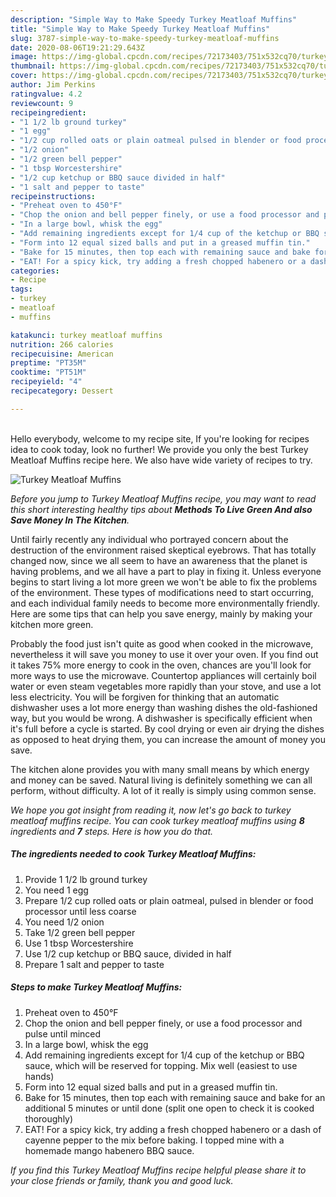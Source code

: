 ```yaml
---
description: "Simple Way to Make Speedy Turkey Meatloaf Muffins"
title: "Simple Way to Make Speedy Turkey Meatloaf Muffins"
slug: 3787-simple-way-to-make-speedy-turkey-meatloaf-muffins
date: 2020-08-06T19:21:29.643Z
image: https://img-global.cpcdn.com/recipes/72173403/751x532cq70/turkey-meatloaf-muffins-recipe-main-photo.jpg
thumbnail: https://img-global.cpcdn.com/recipes/72173403/751x532cq70/turkey-meatloaf-muffins-recipe-main-photo.jpg
cover: https://img-global.cpcdn.com/recipes/72173403/751x532cq70/turkey-meatloaf-muffins-recipe-main-photo.jpg
author: Jim Perkins
ratingvalue: 4.2
reviewcount: 9
recipeingredient:
- "1 1/2 lb ground turkey"
- "1 egg"
- "1/2 cup rolled oats or plain oatmeal pulsed in blender or food processor until less coarse"
- "1/2 onion"
- "1/2 green bell pepper"
- "1 tbsp Worcestershire"
- "1/2 cup ketchup or BBQ sauce divided in half"
- "1 salt and pepper to taste"
recipeinstructions:
- "Preheat oven to 450°F"
- "Chop the onion and bell pepper finely, or use a food processor and pulse until minced"
- "In a large bowl, whisk the egg"
- "Add remaining ingredients except for 1/4 cup of the ketchup or BBQ sauce, which will be reserved for topping. Mix well (easiest to use hands)"
- "Form into 12 equal sized balls and put in a greased muffin tin."
- "Bake for 15 minutes, then top each with remaining sauce and bake for an additional 5 minutes or until done (split one open to check it is cooked thoroughly)"
- "EAT! For a spicy kick, try adding a fresh chopped habenero or a dash of cayenne pepper to the mix before baking. I topped mine with a homemade mango habenero BBQ sauce."
categories:
- Recipe
tags:
- turkey
- meatloaf
- muffins

katakunci: turkey meatloaf muffins 
nutrition: 266 calories
recipecuisine: American
preptime: "PT35M"
cooktime: "PT51M"
recipeyield: "4"
recipecategory: Dessert

---
```

<br>
Hello everybody, welcome to my recipe site, If you're looking for recipes idea to cook today, look no further! We provide you only the best Turkey Meatloaf Muffins recipe here. We also have wide variety of recipes to try.
<br>


![Turkey Meatloaf Muffins](https://img-global.cpcdn.com/recipes/72173403/751x532cq70/turkey-meatloaf-muffins-recipe-main-photo.jpg)

<i>Before you jump to Turkey Meatloaf Muffins recipe, you may want to read this short interesting healthy tips about 
<strong>Methods To Live Green And also Save Money In The Kitchen</strong>.</i>
</br>

Until fairly recently any individual who portrayed concern about the destruction of the environment raised skeptical eyebrows. That has totally changed now, since we all seem to have an awareness that the planet is having problems, and we all have a part to play in fixing it. Unless everyone begins to start living a lot more green we won't be able to fix the problems of the environment. These types of modifications need to start occurring, and each individual family needs to become more environmentally friendly. Here are some tips that can help you save energy, mainly by making your kitchen more green.

Probably the food just isn't quite as good when cooked in the microwave, nevertheless it will save you money to use it over your oven. If you find out it takes 75% more energy to cook in the oven, chances are you'll look for more ways to use the microwave. Countertop appliances will certainly boil water or even steam vegetables more rapidly than your stove, and use a lot less electricity. You will be forgiven for thinking that an automatic dishwasher uses a lot more energy than washing dishes the old-fashioned way, but you would be wrong. A dishwasher is specifically efficient when it's full before a cycle is started. By cool drying or even air drying the dishes as opposed to heat drying them, you can increase the amount of money you save.

The kitchen alone provides you with many small means by which energy and money can be saved. Natural living is definitely something we can all perform, without difficulty. A lot of it really is simply using common sense.


<i>We hope you got insight from reading it, now let's go back to turkey meatloaf muffins recipe. You can cook turkey meatloaf muffins using <strong>8</strong> ingredients and <strong>7</strong> steps. Here is how you do that.
</i>

##### The ingredients needed to cook Turkey Meatloaf Muffins:

1. Provide 1 1/2 lb ground turkey
1. You need 1 egg
1. Prepare 1/2 cup rolled oats or plain oatmeal, pulsed in blender or food processor until less coarse
1. You need 1/2 onion
1. Take 1/2 green bell pepper
1. Use 1 tbsp Worcestershire
1. Use 1/2 cup ketchup or BBQ sauce, divided in half
1. Prepare 1 salt and pepper to taste


##### Steps to make Turkey Meatloaf Muffins:

1. Preheat oven to 450°F
1. Chop the onion and bell pepper finely, or use a food processor and pulse until minced
1. In a large bowl, whisk the egg
1. Add remaining ingredients except for 1/4 cup of the ketchup or BBQ sauce, which will be reserved for topping. Mix well (easiest to use hands)
1. Form into 12 equal sized balls and put in a greased muffin tin.
1. Bake for 15 minutes, then top each with remaining sauce and bake for an additional 5 minutes or until done (split one open to check it is cooked thoroughly)
1. EAT! For a spicy kick, try adding a fresh chopped habenero or a dash of cayenne pepper to the mix before baking. I topped mine with a homemade mango habenero BBQ sauce.


<i>If you find this Turkey Meatloaf Muffins recipe helpful please share it to your close friends or family, thank you and good luck.</i>
